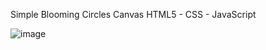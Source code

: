 Simple Blooming Circles 
Canvas HTML5 - CSS - JavaScript

![image](https://github.com/user-attachments/assets/b6cbfe27-3a99-4cec-a28d-79c111330395)
